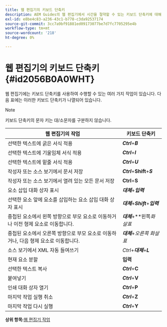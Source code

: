 ```yaml
---
title: 웹 편집기의 키보드 단축키
description: AEM Guides의 웹 편집기에서 시간을 절약할 수 있는 키보드 단축키에 대해 알아봅니다.
exl-id: e8be4c83-a236-43c1-b778-c3da92537174
source-git-commit: 3cc7a9bf91881ed09173077be7d7fc7705295e4b
workflow-type: tm+mt
source-wordcount: '218'
ht-degree: 0%

---
```


# 웹 편집기의 키보드 단축키 {#id2056B0A0WHT}

웹 편집기에는 키보드 단축키를 사용하여 수행할 수 있는 여러 가지 작업이 있습니다. 다음 표에는 이러한 키보드 단축키가 나열되어 있습니다.

>[!NOTE]
>
> 키보드 단축키의 문자 키는 대/소문자를 구분하지 않습니다.

| 웹 편집기의 작업 | 키보드 단축키 |
|-----------------------|-----------------|
| 선택한 텍스트에 굵은 서식 적용 | ***Ctrl***+***B*** |
| 선택한 텍스트에 기울임체 서식 적용 | ***Ctrl***+***I*** |
| 선택한 텍스트에 밑줄 서식 적용 | ***Ctrl***+***U*** |
| 작성자 또는 소스 보기에서 문서 저장 | ***Ctrl***+**Shift**+***S*** |
| 작성자 또는 소스 보기에서 열려 있는 모든 문서 저장 | **Ctrl**+**S** |
| 요소 삽입 대화 상자 표시 | ***대체***+***입력*** |
| 선택한 요소 앞에 요소를 삽입하는 요소 삽입 대화 상자 표시 | ***대체***+***Shift***+***입력*** |
| 중첩된 요소에서 왼쪽 방향으로 부모 요소로 이동하거나 이전 형제 요소로 이동합니다. | ***대체***+**왼쪽&#x200B;*화살표* |
| 중첩된 요소에서 오른쪽 방향으로 부모 요소로 이동하거나, 다음 형제 요소로 이동합니다. | ***대체***+*오른쪽 화살표* |
| 소스 보기에서 XML 자동 들여쓰기 | *Ctrl*+***대체***+***L*** |
| 현재 요소 분할 | **입력** |
| 선택한 텍스트 복사 | ***Ctrl***+**C** |
| 붙여넣기 | ***Ctrl***+**V** |
| 인쇄 대화 상자 열기 | ***Ctrl***+**P** |
| 마지막 작업 실행 취소 | ***Ctrl***+**Z** |
| 마지막 작업 다시 실행 | ***Ctrl***+**Y** |

**상위 항목:**[&#x200B;웹 편집기 작업](web-editor.md)
